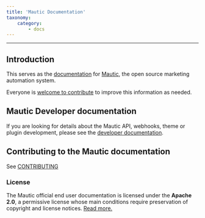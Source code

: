 ```yaml
---
title: 'Mautic Documentation'
taxonomy:
    category:
        - docs
---
```


---------------------

## Introduction

This serves as the [documentation][mautic-docs] for [Mautic][mautic], the open source marketing automation system.

Everyone is [welcome to contribute][CONTRIBUTING] to improve this information as needed.

## Mautic Developer documentation

If you are looking for details about the Mautic API, webhooks, theme or plugin development, please see the [developer documentation][developer-docs].

## Contributing to the Mautic documentation

See [CONTRIBUTING]

### License

The Mautic official end user documentation is licensed under the **Apache 2.0**, a permissive license whose main conditions require preservation of copyright and license notices. [Read more.][mautic-doc-license]

<!--
Links below
-->

[CONTRIBUTING]: </home/contributing>

[mautic-docs]: <https://mautic.org/docs/>
[mautic-docs-github]: <https://github.com/mautic/documentation>
[mautic-docs-fork]: <https://github.com/mautic/documentation#fork-destination-box>
[mautic-doc-license]: </home/license>
[doc-issues]: <https://github.com/mautic/documentation/issues>

[developer-docs]: <https://developer.mautic.org>
[developer-docs-github]: <https://github.com/mautic/developer-documentation>

[Mautic]: <https://mautic.org>
[mautic]: <https://mautic.org/>
[mautic-github]: <https://github.com/mautic/mautic>

[cron]: <./../setup/cron_jobs.html>
[field mapping]: <./../plugins/field_mapping.html>
[testing]: <./../plugins/integration_test.html>
[points]: <./../points>

[gitbook]: <https://www.gitbook.com/>
[markup]: <https://help.github.com/en/github/writing-on-github/basic-writing-and-formatting-syntax>
[hub]: <https://github.com/github/hub/releases>
[linguistic]: <https://github.com/github/linguist>
